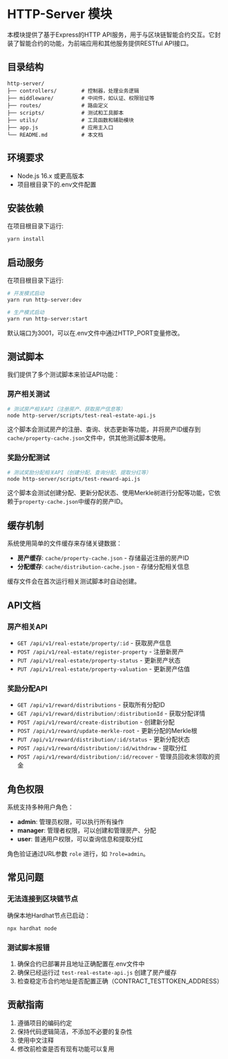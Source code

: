 # HTTP-Server 模块

本模块提供了基于Express的HTTP API服务，用于与区块链智能合约交互。它封装了智能合约的功能，为前端应用和其他服务提供RESTful API接口。

## 目录结构

```
http-server/
├── controllers/        # 控制器，处理业务逻辑
├── middleware/         # 中间件，如认证、权限验证等
├── routes/             # 路由定义
├── scripts/            # 测试和工具脚本
├── utils/              # 工具函数和辅助模块
├── app.js              # 应用主入口
└── README.md           # 本文档
```

## 环境要求

- Node.js 16.x 或更高版本
- 项目根目录下的.env文件配置

## 安装依赖

在项目根目录下运行:

```bash
yarn install
```

## 启动服务

在项目根目录下运行:

```bash
# 开发模式启动
yarn run http-server:dev

# 生产模式启动
yarn run http-server:start
```

默认端口为3001，可以在.env文件中通过HTTP_PORT变量修改。

## 测试脚本

我们提供了多个测试脚本来验证API功能：

### 房产相关测试

```bash
# 测试房产相关API（注册房产、获取房产信息等）
node http-server/scripts/test-real-estate-api.js
```

这个脚本会测试房产的注册、查询、状态更新等功能，并将房产ID缓存到`cache/property-cache.json`文件中，供其他测试脚本使用。

### 奖励分配测试

```bash
# 测试奖励分配相关API（创建分配、查询分配、提取分红等）
node http-server/scripts/test-reward-api.js
```

这个脚本会测试创建分配、更新分配状态、使用Merkle树进行分配等功能，它依赖于`property-cache.json`中缓存的房产ID。

## 缓存机制

系统使用简单的文件缓存来存储关键数据：

- **房产缓存**: `cache/property-cache.json` - 存储最近注册的房产ID
- **分配缓存**: `cache/distribution-cache.json` - 存储分配相关信息

缓存文件会在首次运行相关测试脚本时自动创建。

## API文档

### 房产相关API

- `GET /api/v1/real-estate/property/:id` - 获取房产信息
- `POST /api/v1/real-estate/register-property` - 注册新房产
- `PUT /api/v1/real-estate/property-status` - 更新房产状态
- `PUT /api/v1/real-estate/property-valuation` - 更新房产估值

### 奖励分配API

- `GET /api/v1/reward/distributions` - 获取所有分配ID
- `GET /api/v1/reward/distribution/:distributionId` - 获取分配详情
- `POST /api/v1/reward/create-distribution` - 创建新分配
- `POST /api/v1/reward/update-merkle-root` - 更新分配的Merkle根
- `PUT /api/v1/reward/distribution/:id/status` - 更新分配状态
- `POST /api/v1/reward/distribution/:id/withdraw` - 提取分红
- `POST /api/v1/reward/distribution/:id/recover` - 管理员回收未领取的资金

## 角色权限

系统支持多种用户角色：

- **admin**: 管理员权限，可以执行所有操作
- **manager**: 管理者权限，可以创建和管理房产、分配
- **user**: 普通用户权限，可以查询信息和提取分红

角色验证通过URL参数 `role` 进行，如 `?role=admin`。

## 常见问题

### 无法连接到区块链节点

确保本地Hardhat节点已启动：

```bash
npx hardhat node
```

### 测试脚本报错

1. 确保合约已部署并且地址正确配置在.env文件中
2. 确保已经运行过 `test-real-estate-api.js` 创建了房产缓存
3. 检查稳定币合约地址是否配置正确（CONTRACT_TESTTOKEN_ADDRESS）

## 贡献指南

1. 遵循项目的编码约定
2. 保持代码逻辑简洁，不添加不必要的复杂性
3. 使用中文注释
4. 修改前检查是否有现有功能可以复用 